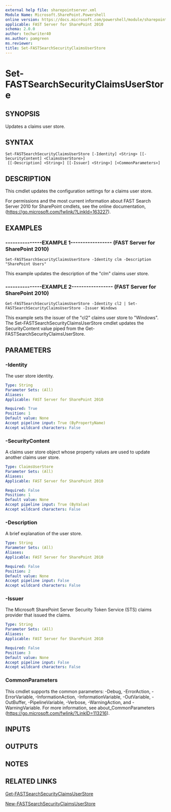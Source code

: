 ```yaml
---
external help file: sharepointserver.xml
Module Name: Microsoft.SharePoint.Powershell
online version: https://docs.microsoft.com/powershell/module/sharepoint-server/set-fastsearchsecurityclaimsuserstore
applicable: FAST Server for SharePoint 2010
schema: 2.0.0
author: techwriter40
ms.author: pamgreen
ms.reviewer:
title: Set-FASTSearchSecurityClaimsUserStore
---
```


# Set-FASTSearchSecurityClaimsUserStore

## SYNOPSIS
Updates a claims user store.

## SYNTAX

```
Set-FASTSearchSecurityClaimsUserStore [-Identity] <String> [[-SecurityContent] <ClaimsUserStore>]
 [[-Description] <String>] [[-Issuer] <String>] [<CommonParameters>]
```

## DESCRIPTION
This cmdlet updates the configuration settings for a claims user store.

For permissions and the most current information about FAST Search Server 2010 for SharePoint cmdlets, see the online documentation, (https://go.microsoft.com/fwlink/?LinkId=163227).

## EXAMPLES

### ---------------EXAMPLE 1----------------- (FAST Server for SharePoint 2010)
```
Set-FASTSearchSecurityClaimsUserStore -Identity clm -Description "SharePoint Users"
```

This example updates the description of the "clm" claims user store.

### ---------------EXAMPLE 2----------------- (FAST Server for SharePoint 2010)
```
Get-FASTSearchSecurityClaimsUserStore -Identity cl2 | Set-FASTSearchSecurityClaimsUserStore -Issuer Windows
```

This example sets the issuer of the "cl2" claims user store to "Windows".
The Set-FASTSearchSecurityClaimsUserStore cmdlet updates the SecurityContent value piped from the Get-FASTSearchSecurityClaimsUserStore.

## PARAMETERS

### -Identity
The user store identity.

```yaml
Type: String
Parameter Sets: (All)
Aliases: 
Applicable: FAST Server for SharePoint 2010

Required: True
Position: 1
Default value: None
Accept pipeline input: True (ByPropertyName)
Accept wildcard characters: False
```

### -SecurityContent
A claims user store object whose property values are used to update another claims user store.

```yaml
Type: ClaimsUserStore
Parameter Sets: (All)
Aliases: 
Applicable: FAST Server for SharePoint 2010

Required: False
Position: 1
Default value: None
Accept pipeline input: True (ByValue)
Accept wildcard characters: False
```

### -Description
A brief explanation of the user store.

```yaml
Type: String
Parameter Sets: (All)
Aliases: 
Applicable: FAST Server for SharePoint 2010

Required: False
Position: 2
Default value: None
Accept pipeline input: False
Accept wildcard characters: False
```

### -Issuer
The Microsoft SharePoint Server Security Token Service (STS) claims provider that issued the claims.

```yaml
Type: String
Parameter Sets: (All)
Aliases: 
Applicable: FAST Server for SharePoint 2010

Required: False
Position: 3
Default value: None
Accept pipeline input: False
Accept wildcard characters: False
```

### CommonParameters
This cmdlet supports the common parameters: -Debug, -ErrorAction, -ErrorVariable, -InformationAction, -InformationVariable, -OutVariable, -OutBuffer, -PipelineVariable, -Verbose, -WarningAction, and -WarningVariable. For more information, see about_CommonParameters (https://go.microsoft.com/fwlink/?LinkID=113216).

## INPUTS

## OUTPUTS

## NOTES

## RELATED LINKS

[Get-FASTSearchSecurityClaimsUserStore](Get-FASTSearchSecurityClaimsUserStore.md)

[New-FASTSearchSecurityClaimsUserStore](New-FASTSearchSecurityClaimsUserStore.md)

